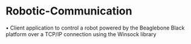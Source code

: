 # Robotic-Communication
•	Client application to control a robot powered by the Beaglebone Black platform over a TCP/IP connection using the Winsock library
